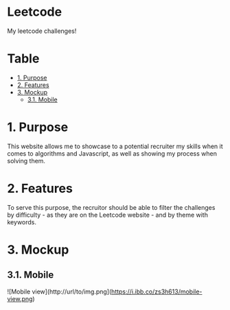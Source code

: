 # Leetcode <!-- omit in toc -->

My leetcode challenges!

# Table <!-- omit in toc -->

- [1. Purpose](#1-purpose)
- [2. Features](#2-features)
- [3. Mockup](#3-mockup)
  - [3.1. Mobile](#31-mobile)

# 1. Purpose

This website allows me to showcase to a potential recruiter my skills when it comes to algorithms and Javascript, as well as showing my process when solving them.

# 2. Features

To serve this purpose, the recruitor should be able to filter the challenges by difficulty - as they are on the Leetcode website - and by theme with keywords.

# 3. Mockup

## 3.1. Mobile

![Mobile view](http://url/to/img.png](https://i.ibb.co/zs3h613/mobile-view.png)

